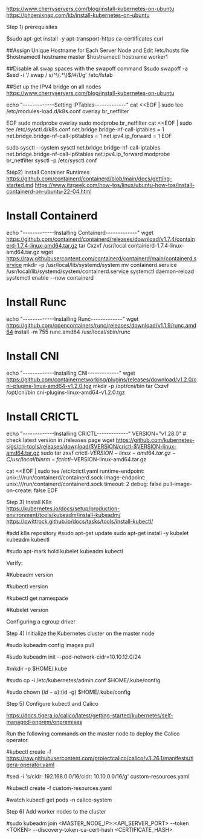 https://www.cherryservers.com/blog/install-kubernetes-on-ubuntu 
https://phoenixnap.com/kb/install-kubernetes-on-ubuntu 

 
Step 1) prerequisites 

$sudo apt-get install -y apt-transport-https ca-certificates curl 

##Assign Unique Hostname for Each Server Node and Edit /etc/hosts file 
$hostnamectl hostname master 
$hostnamectl hostname worker1 

##Disable all swap spaces with the swapoff command 
$sudo swapoff -a 
$sed -i '/ swap / s/^\(.*\)$/#\1/g' /etc/fstab
 
##Set up the IPV4 bridge on all nodes 
https://www.cherryservers.com/blog/install-kubernetes-on-ubuntu 

echo "-------------Setting IPTables-------------"
cat <<EOF | sudo tee /etc/modules-load.d/k8s.conf
overlay
br_netfilter

EOF
sudo modprobe overlay
sudo modprobe br_netfilter
cat <<EOF | sudo tee /etc/sysctl.d/k8s.conf
net.bridge.bridge-nf-call-iptables = 1
net.bridge.bridge-nf-call-ip6tables = 1
net.ipv4.ip_forward = 1
EOF

sudo sysctl --system
sysctl net.bridge.bridge-nf-call-iptables net.bridge.bridge-nf-call-ip6tables net.ipv4.ip_forward
modprobe br_netfilter
sysctl -p /etc/sysctl.conf

 
Step2) Install Container Runtimes 
https://github.com/containerd/containerd/blob/main/docs/getting-started.md 
https://www.itzgeek.com/how-tos/linux/ubuntu-how-tos/install-containerd-on-ubuntu-22-04.html 

# Install Containerd
echo "-------------Installing Containerd-------------"
wget https://github.com/containerd/containerd/releases/download/v1.7.4/containerd-1.7.4-linux-amd64.tar.gz
tar Cxzvf /usr/local containerd-1.7.4-linux-amd64.tar.gz
wget https://raw.githubusercontent.com/containerd/containerd/main/containerd.service
mkdir -p /usr/local/lib/systemd/system
mv containerd.service /usr/local/lib/systemd/system/containerd.service
systemctl daemon-reload
systemctl enable --now containerd

# Install Runc
echo "-------------Installing Runc-------------"
wget https://github.com/opencontainers/runc/releases/download/v1.1.9/runc.amd64
install -m 755 runc.amd64 /usr/local/sbin/runc

# Install CNI
echo "-------------Installing CNI-------------"
wget https://github.com/containernetworking/plugins/releases/download/v1.2.0/cni-plugins-linux-amd64-v1.2.0.tgz
mkdir -p /opt/cni/bin
tar Cxzvf /opt/cni/bin cni-plugins-linux-amd64-v1.2.0.tgz

# Install CRICTL
echo "-------------Installing CRICTL-------------"
VERSION="v1.28.0" # check latest version in /releases page
wget https://github.com/kubernetes-sigs/cri-tools/releases/download/$VERSION/crictl-$VERSION-linux-amd64.tar.gz
sudo tar zxvf crictl-$VERSION-linux-amd64.tar.gz -C /usr/local/bin
rm -f crictl-$VERSION-linux-amd64.tar.gz

cat <<EOF | sudo tee /etc/crictl.yaml
runtime-endpoint: unix:///run/containerd/containerd.sock
image-endpoint: unix:///run/containerd/containerd.sock
timeout: 2
debug: false
pull-image-on-create: false
EOF

   

 Step 3) Install K8s  
https://kubernetes.io/docs/setup/production-environment/tools/kubeadm/install-kubeadm/ 
https://pwittrock.github.io/docs/tasks/tools/install-kubectl/ 

#add k8s repository 
#sudo apt-get update 
sudo apt-get install -y kubelet kubeadm kubectl 
 

#sudo apt-mark hold kubelet kubeadm kubectl 

 

Verify: 

#Kubeadm version 

#kubectl version 

#kubectl get namespace 

#Kubelet version 

Configuring a cgroup driver 

 

 

  

Step 4) Initialize the Kubernetes cluster on the master node 

#sudo kubeadm config images pull 

#sudo kubeadm init --pod-network-cidr=10.10.12.0/24 

 

#mkdir -p $HOME/.kube 

#sudo cp -i /etc/kubernetes/admin.conf $HOME/.kube/config 

#sudo chown $(id -u):$(id -g) $HOME/.kube/config 

 

  

Step 5) Configure kubectl and Calico 

https://docs.tigera.io/calico/latest/getting-started/kubernetes/self-managed-onprem/onpremises 

 

Run the following commands on the master node to deploy the Calico operator. 

#kubectl create -f https://raw.githubusercontent.com/projectcalico/calico/v3.26.1/manifests/tigera-operator.yaml 

#sed -i 's/cidr: 192\.168\.0\.0\/16/cidr: 10.10.0.0\/16/g' custom-resources.yaml 

#kubectl create -f custom-resources.yaml 

#watch kubectl get pods -n calico-system 

  

Step 6) Add worker nodes to the cluster 

#sudo kubeadm join &lt;MASTER_NODE_IP>:&lt;API_SERVER_PORT> --token &lt;TOKEN> --discovery-token-ca-cert-hash &lt;CERTIFICATE_HASH> 
